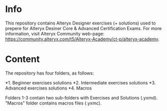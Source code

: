 # Info
This repository contains Alteryx Designer exercises (+ solutions) used to prepere for Alteryx Desiner Core & Advanced Certification Exams. For more information, visit Alteryx Community web-page: https://community.alteryx.com/t5/Alteryx-Academy/ct-p/alteryx-academy.

# Content
The repository has four folders, as follows:

*1. Beginner exercises solutions
*2. Intermediate exercises solutions
*3. Advanced exercises solutions
*4. Macros

Folders 1-3 contain two sub-folders with Exercises and Solutions (.yxmd). "Macros" folder contains macros files (.yxmc). 
